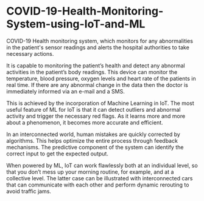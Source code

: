 # COVID-19-Health-Monitoring-System-using-IoT-and-ML
COVID-19 Health monitoring system, which monitors for any abnormalities in the patient's sensor readings and alerts the hospital authorities to take necessary actions.

It is capable to monitoring the patient’s health and detect any abnormal activities in the patient’s body readings. This device can monitor the temperature, blood pressure, oxygen levels and heart rate of the patients in real time. If there are any abnormal change in the data then the doctor is immediately informed via an e-mail and a SMS.

This is achieved by the incorporation of Machine Learning in IoT. The most useful feature of ML for IoT is that it can detect outliers and abnormal activity and trigger the necessary red flags. As it learns more and more about a phenomenon, it becomes more accurate and efficient.

In an interconnected world, human mistakes are quickly corrected by algorithms. This helps optimize the entire process through feedback mechanisms. The predictive component of the system can identify the correct input to get the expected output.

When powered by ML, IoT can work flawlessly both at an individual level, so that you don’t mess up your morning routine, for example, and at a collective level. The latter case can be illustrated with interconnected cars that can communicate with each other and perform dynamic rerouting to avoid traffic jams.
